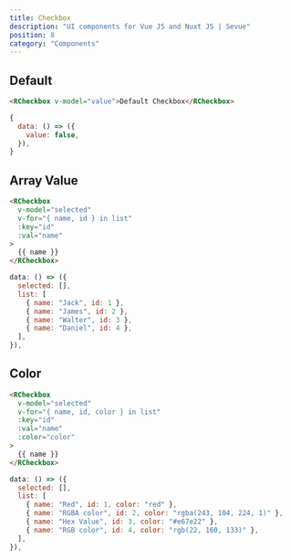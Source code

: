```yaml
---
title: Checkbox
description: "UI components for Vue JS and Nuxt JS | Sevue"
position: 8
category: "Components"
---
```


## Default

<demo>
<template #demo>
<checkbox-default></checkbox-default>
</template>
<code-group>
<code-block label="Template" active>

```html
<RCheckbox v-model="value">Default Checkbox</RCheckbox>
```

</code-block>
<code-block label="Script" >

```js
{
  data: () => ({
    value: false,
  }),
}
```

</code-block>
</code-group>
</demo>

## Array Value

<demo>
<template #demo>
<checkbox-array></checkbox-array>
</template>
<code-group>
<code-block label="Template" active>

```html
<RCheckbox
  v-model="selected"
  v-for="{ name, id } in list"
  :key="id"
  :val="name"
>
  {{ name }}
</RCheckbox>
```

</code-block>
<code-block label="Script" >

```js
data: () => ({
  selected: [],
  list: [
    { name: "Jack", id: 1 },
    { name: "James", id: 2 },
    { name: "Walter", id: 3 },
    { name: "Daniel", id: 4 },
  ],
}),
```

</code-block>
</code-group>
</demo>

## Color

<demo>
<template #demo>
<checkbox-color></checkbox-color>
</template>
<code-group>
<code-block label="Template" active>

```html
<RCheckbox
  v-model="selected"
  v-for="{ name, id, color } in list"
  :key="id"
  :val="name"
  :color="color"
>
  {{ name }}
</RCheckbox>
```

</code-block>
<code-block label="Script" >

```js
data: () => ({
  selected: [],
  list: [
    { name: "Red", id: 1, color: "red" },
    { name: "RGBA color", id: 2, color: "rgba(243, 104, 224, 1)" },
    { name: "Hex Value", id: 3, color: "#e67e22" },
    { name: "RGB color", id: 4, color: "rgb(22, 160, 133)" },
  ],
}),
```

</code-block>
</code-group>
</demo>
